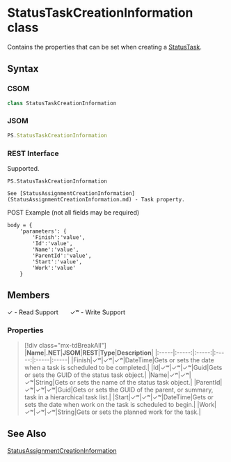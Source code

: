 [comment]: # (Name:StatusTaskCreationInformation)
[comment]: # (Name:Microsoft.ProjectServer.StatusTaskCreationInformation)
[comment]: # (Type:class)
[comment]: # (Status:Verified)

# <a name="name"></a>StatusTaskCreationInformation class

<a name="description"></a>Contains the properties that can be set when creating a [StatusTask](StatusTask.md).

## <a name="syntax"></a>Syntax

### CSOM

```cs
class StatusTaskCreationInformation 
```
### JSOM

```javascript
PS.StatusTaskCreationInformation
```
### REST Interface

Supported.

```
PS.StatusTaskCreationInformation

See [StatusAssignmentCreationInformation](StatusAssignmentCreationInformation.md) - Task property.
```
POST Example (not all fields may be required)
```
body = {
	'parameters': {
		'Finish':'value', 
		'Id':'value', 
		'Name':'value', 
		'ParentId':'value', 
		'Start':'value', 
		'Work':'value'		
	}
```

## <a name="members"></a>Members


&#x2713; - Read Support &nbsp;&nbsp;&nbsp;&nbsp;&nbsp;&nbsp;&#x2713;&#x02B7; - Write Support

### <a name="properties"></a>Properties
> [!div class="mx-tdBreakAll"]
|**Name**|**.NET**|**JSOM**|**REST**|**Type**|**Description**|
|:-----|:-----:|:-----:|:-----:|:-----|:-----|
|<a name="Finish"></a>Finish|&#x2713;&#x02B7;|&#x2713;&#x02B7;|&#x2713;&#x02B7;|DateTime|Gets or sets the date when a task is scheduled to be completed.|
|<a name="Id"></a>Id|&#x2713;&#x02B7;|&#x2713;&#x02B7;|&#x2713;&#x02B7;|Guid|Gets or sets the GUID of the status task object.|
|<a name="Name"></a>Name|&#x2713;&#x02B7;|&#x2713;&#x02B7;|&#x2713;&#x02B7;|String|Gets or sets the name of the status task object.|
|<a name="ParentId"></a>ParentId|&#x2713;&#x02B7;|&#x2713;&#x02B7;|&#x2713;&#x02B7;|Guid|Gets or sets the GUID of the parent, or summary, task in a hierarchical task list.|
|<a name="Start"></a>Start|&#x2713;&#x02B7;|&#x2713;&#x02B7;|&#x2713;&#x02B7;|DateTime|Gets or sets the date when work on the task is scheduled to begin.|
|<a name="Work"></a>Work|&#x2713;&#x02B7;|&#x2713;&#x02B7;|&#x2713;&#x02B7;|String|Gets or sets the planned work for the task.|

## <a name="seeAlso"></a>See Also

[StatusAssignmentCreationInformation](StatusAssignmentCreationInformation.md)<br/>
